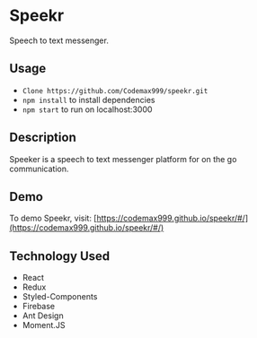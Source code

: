 # Speekr
Speech to text messenger. 

## Usage
* ```Clone https://github.com/Codemax999/speekr.git```
* ```npm install``` to install dependencies
* ```npm start``` to run on localhost:3000

## Description
Speeker is a speech to text messenger platform for on the go communication. 

## Demo
To demo Speekr, visit: [https://codemax999.github.io/speekr/#/](https://codemax999.github.io/speekr/#/)  

## Technology Used
- React
- Redux
- Styled-Components
- Firebase
- Ant Design
- Moment.JS


